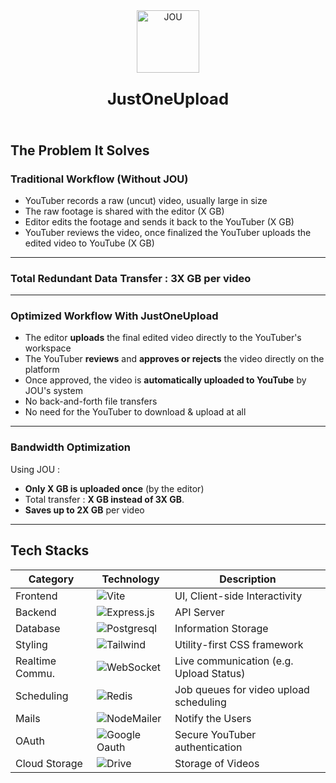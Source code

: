 <div style="display: grid; place-items: center; text-align: center;">
  <img src="./public/logo.png" alt="JOU" width="100" />
  <p style="font-size: 1.6rem; font-weight: bold;">JustOneUpload</p>
</div>

## The Problem It Solves

### Traditional Workflow (Without JOU)

- YouTuber records a raw (uncut) video, usually large in size
- The raw footage is shared with the editor (X GB)
- Editor edits the footage and sends it back to the YouTuber (X GB)
- YouTuber reviews the video, once finalized the YouTuber uploads the edited video to YouTube (X GB)

---

### Total Redundant Data Transfer : 3X GB per video

---

### Optimized Workflow With JustOneUpload

- The editor **uploads** the final edited video directly to the YouTuber's workspace
- The YouTuber **reviews** and **approves or rejects** the video directly on the platform
- Once approved, the video is **automatically uploaded to YouTube** by JOU's system
- No back-and-forth file transfers
- No need for the YouTuber to download & upload at all

---

### Bandwidth Optimization

Using JOU :
- **Only X GB is uploaded once** (by the editor)
- Total transfer : **X GB instead of 3X GB**.
- **Saves up to 2X GB** per video

---
## Tech Stacks

| Category        | Technology                                                                                            | Description                             |
| --------------- | ----------------------------------------------------------------------------------------------------- | --------------------------------------- |
| Frontend        | ![Vite](https://img.shields.io/badge/Vite-000000.svg?style=for-the-badge&logo=vite)                   | UI, Client-side Interactivity           |
| Backend         | ![Express.js](https://img.shields.io/badge/Express.js-000000.svg?style=for-the-badge&logo=express)    | API Server                              |
| Database        | ![Postgresql](https://img.shields.io/badge/Postgresql-000000.svg?style=for-the-badge&logo=postgresql) | Information Storage                     |
| Styling         | ![Tailwind](https://img.shields.io/badge/tailwind-000000.svg?style=for-the-badge&logo=tailwindcss)    | Utility-first CSS framework             |
| Realtime Commu. | ![WebSocket](https://img.shields.io/badge/WebSockets-000000.svg?style=for-the-badge&logo=socket.io)   | Live communication (e.g. Upload Status) |
| Scheduling      | ![Redis](https://img.shields.io/badge/Redis-000000.svg?style=for-the-badge&logo=redis)                | Job queues for video upload scheduling  |
| Mails           | ![NodeMailer](https://img.shields.io/badge/NodeMailer-000000?style=for-the-badge&logo=gmail)          | Notify the Users                        |
| OAuth           | ![Google Oauth](https://img.shields.io/badge/OAuth-000000.svg?style=for-the-badge&logo=google)        | Secure YouTuber authentication          |
| Cloud Storage   | ![Drive](https://img.shields.io/badge/Drive-000000.svg?style=for-the-badge&logo=googledrive)          | Storage of Videos                       |


